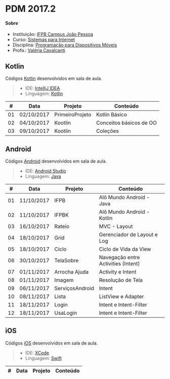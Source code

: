 # **PDM 2017.2**

#### <i class="icon-link"></i> **Sobre**
- Instituição: [IFPB Campus João Pessoa](http://www.ifpb.edu.br/campi/campi/joao-pessoa)
- Curso: [Sistemas para Internet](http://estudante.ifpb.edu.br/cursos/39)
- Disciplina: [Programação para Dispositivos Móveis](http://pdm.valeriacavalcanti.com.br)
- Profa.: [Valéria Cavalcanti](http://valeria.eti.br)


## **Kotlin**
Códigos [Kotlin](http://kotlinlang.org) desenvolvidos em sala de aula.
> - IDE: [IntelliJ IDEA](https://www.jetbrains.com/idea)
> - Linguagem: [Kotlin](http://kotlinlang.org/docs/reference)

\# | Data | Projeto | Conteúdo
--- | --- | --- | ---
01 | 02/10/2017 | PrimeiroProjeto | Kotlin Básico
02 | 04/10/2017 | Kootlin | Conceitos básicos de OO
03 | 09/10/2017 | Kootlin | Coleções

## **Android**
Códigos [Android](https://developer.android.com/index.html) desenvolvidos em sala de aula.
> - IDE: [Android Studio](https://developer.android.com/studio/index.html)
> - Linguagem: [Java](http://www.oracle.com/technetwork/pt/java/javase/downloads/index.html)

\# | Data | Projeto | Conteúdo
--- | --- | --- | ---
01 | 11/10/2017 | IFPB | Alô Mundo Android - Java
02 | 11/10/2017 | IFPBK | Alô Mundo Android - Kotlin
03 | 16/10/2017 | Rateio | MVC - Layout
04 | 18/10/2017 | Grid | Gerenciador de Layout e Log
05 | 18/10/2017 | Ciclo | Ciclo de Vida da View
06 | 30/10/2017 | TelaSobre | Navegação entre Activities (Intent)
07 | 01/11/2017 | Arrocha Ajuda | Activity e Intent
08 | 01/11/2017 | Imagem | Resolução de Tela
09 | 06/11/2017 | ServiçosAndroid | Intent
10 | 08/11/2017 | Lista | ListView e Adapter
11 | 18/11/2017 | Login | Intent e Intent-Filter
12 | 18/11/2017 | UsaLogin | Intent e Intent-Filter


## **iOS**
Códigos [iOS](https://developer.apple.com/develop/) desenvolvidos em sala de aula.
> 
> - IDE: [XCode](https://developer.apple.com/xcode/)
> - Linguagem: [Swift](https://www.apple.com/br/swift/)

\# | Data | Projeto | Conteúdo
--- | --- | --- | ---



